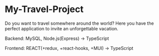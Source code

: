 # My-Travel-Project
Do you want to travel somewhere around the world? Here you have the perfect application to invite an unforgettable vacation.

Backend: MySQL, Node.js(Express) -> TypeScript

Frontend: REACT(+redux, +react-hooks, +MUI) -> TypeScript
